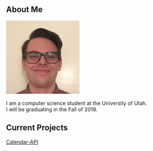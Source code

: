---
---

## About Me

<img class="img-circle" src="Me_square.jpg" width="200"> 

I am a computer science student at the University of Utah.  
I will be graduating in the Fall of 2018.

## Current Projects

[Calendar-API](https://github.com/justinbushy/node-calendar-api)



